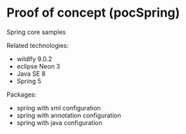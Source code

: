 # Proof of concept (pocSpring)


Spring core samples

Related technologies:
* wildlfy 9.0.2
* eclipse Neon 3
* Java SE 8
* Spring 5

Packages:
* spring with xml configuration
* spring with annotation configuration
* spring with java configuration

